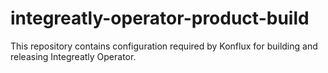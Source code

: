 # integreatly-operator-product-build
This repository contains configuration required by Konflux for building and releasing Integreatly Operator.
